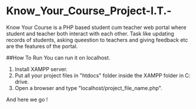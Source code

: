 # Know_Your_Course_Project-I.T.-
Know Your Course is a PHP based student cum teacher web portal where student and teacher both interact with each other. Task like updating records of students, asking queestion to teachers and giving feedback etc are the features of the portal.

##How To Run
You can run it on localhost.

1. Install XAMPP server.
2. Put all your project files in "htdocs" folder inside the XAMPP folder in C: drive.
3. Open a browser and type "localhost/project_file_name.php".

And here we go !

